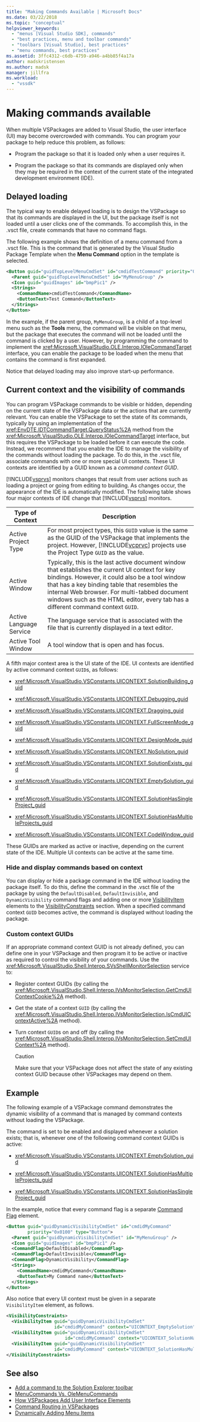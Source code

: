 ```yaml
---
title: "Making Commands Available | Microsoft Docs"
ms.date: 03/22/2018
ms.topic: "conceptual"
helpviewer_keywords:
  - "menus [Visual Studio SDK], commands"
  - "best practices, menu and toolbar commands"
  - "toolbars [Visual Studio], best practices"
  - "menu commands, best practices"
ms.assetid: 3ffc4312-c6db-4759-a946-a4bb85f4a17a
author: madskristensen
ms.author: madsk
manager: jillfra
ms.workload:
  - "vssdk"
---
```

# Making commands available

When multiple VSPackages are added to Visual Studio, the user interface (UI) may become overcrowded with commands. You can program your package to help reduce this problem, as follows:

- Program the package so that it is loaded only when a user requires it.

- Program the package so that its commands are displayed only when they may be required in the context of the current state of the integrated development environment (IDE).

## Delayed loading

The typical way to enable delayed loading is to design the VSPackage so that its commands are displayed in the UI, but the package itself is not loaded until a user clicks one of the commands. To accomplish this, in the .vsct file, create commands that have no command flags.

The following example shows the definition of a menu command from a .vsct file. This is the command that is generated by the Visual Studio Package Template when the **Menu Command** option in the template is selected.

```xml
<Button guid="guidTopLevelMenuCmdSet" id="cmdidTestCommand" priority="0x0100" type="Button">
  <Parent guid="guidTopLevelMenuCmdSet" id="MyMenuGroup" />
  <Icon guid="guidImages" id="bmpPic1" />
  <Strings>
    <CommandName>cmdidTestCommand</CommandName>
    <ButtonText>Test Command</ButtonText>
  </Strings>
</Button>
```

In the example, if the parent group, `MyMenuGroup`, is a child of a top-level menu such as the **Tools** menu, the command will be visible on that menu, but the package that executes the command will not be loaded until the command is clicked by a user. However, by programming the command to implement the <xref:Microsoft.VisualStudio.OLE.Interop.IOleCommandTarget> interface, you can enable the package to be loaded when the menu that contains the command is first expanded.

Notice that delayed loading may also improve start-up performance.

## Current context and the visibility of commands

You can program VSPackage commands to be visible or hidden, depending on the current state of the VSPackage data or the actions that are currently relevant. You can enable the VSPackage to set the state of its commands, typically by using an implementation of the <xref:EnvDTE.IDTCommandTarget.QueryStatus%2A> method from the <xref:Microsoft.VisualStudio.OLE.Interop.IOleCommandTarget> interface, but this requires the VSPackage to be loaded before it can execute the code. Instead, we recommend that you enable the IDE to manage the visibility of the commands without loading the package. To do this, in the .vsct file, associate commands with one or more special UI contexts. These UI contexts are identified by a GUID known as a *command context GUID*.

[!INCLUDE[vsprvs](../../code-quality/includes/vsprvs_md.md)] monitors changes that result from user actions such as loading a project or going from editing to building. As changes occur, the appearance of the IDE is automatically modified. The following table shows four major contexts of IDE change that [!INCLUDE[vsprvs](../../code-quality/includes/vsprvs_md.md)] monitors.

| Type of Context | Description |
|-------------------------| - |
| Active Project Type | For most project types, this `GUID` value is the same as the GUID of the VSPackage that implements the project. However, [!INCLUDE[vcprvc](../../code-quality/includes/vcprvc_md.md)] projects use the Project Type `GUID` as the value. |
| Active Window | Typically, this is the last active document window that establishes the current UI context for key bindings. However, it could also be a tool window that has a key binding table that resembles the internal Web browser. For multi-tabbed document windows such as the HTML editor, every tab has a different command context `GUID`. |
| Active Language Service | The language service that is associated with the file that is currently displayed in a text editor. |
| Active Tool Window | A tool window that is open and has focus. |

A fifth major context area is the UI state of the IDE. UI contexts are identified by active command context `GUID`s, as follows:

- <xref:Microsoft.VisualStudio.VSConstants.UICONTEXT.SolutionBuilding_guid>

- <xref:Microsoft.VisualStudio.VSConstants.UICONTEXT.Debugging_guid>

- <xref:Microsoft.VisualStudio.VSConstants.UICONTEXT.Dragging_guid>

- <xref:Microsoft.VisualStudio.VSConstants.UICONTEXT.FullScreenMode_guid>

- <xref:Microsoft.VisualStudio.VSConstants.UICONTEXT.DesignMode_guid>

- <xref:Microsoft.VisualStudio.VSConstants.UICONTEXT.NoSolution_guid>

- <xref:Microsoft.VisualStudio.VSConstants.UICONTEXT.SolutionExists_guid>

- <xref:Microsoft.VisualStudio.VSConstants.UICONTEXT.EmptySolution_guid>

- <xref:Microsoft.VisualStudio.VSConstants.UICONTEXT.SolutionHasSingleProject_guid>

- <xref:Microsoft.VisualStudio.VSConstants.UICONTEXT.SolutionHasMultipleProjects_guid>

- <xref:Microsoft.VisualStudio.VSConstants.UICONTEXT.CodeWindow_guid>

These GUIDs are marked as active or inactive, depending on the current state of the IDE. Multiple UI contexts can be active at the same time.

### Hide and display commands based on context

You can display or hide a package command in the IDE without loading the package itself. To do this, define the command in the .vsct file of the package by using the `DefaultDisabled`, `DefaultInvisible`, and `DynamicVisibility` command flags and adding one or more [VisibilityItem](../../extensibility/visibilityitem-element.md) elements to the [VisibilityConstraints](../../extensibility/visibilityconstraints-element.md) section. When a specified command context `GUID` becomes active, the command is displayed without loading the package.

### Custom context GUIDs

If an appropriate command context GUID is not already defined, you can define one in your VSPackage and then program it to be active or inactive as required to control the visibility of your commands. Use the <xref:Microsoft.VisualStudio.Shell.Interop.SVsShellMonitorSelection> service to:

- Register context GUIDs (by calling the <xref:Microsoft.VisualStudio.Shell.Interop.IVsMonitorSelection.GetCmdUIContextCookie%2A> method).

- Get the state of a context `GUID` (by calling the <xref:Microsoft.VisualStudio.Shell.Interop.IVsMonitorSelection.IsCmdUIContextActive%2A> method).

- Turn context `GUID`s on and off (by calling the <xref:Microsoft.VisualStudio.Shell.Interop.IVsMonitorSelection.SetCmdUIContext%2A> method).

    > [!CAUTION]
    > Make sure that your VSPackage does not affect the state of any existing context GUID because other VSPackages may depend on them.

## Example

The following example of a VSPackage command demonstrates the dynamic visibility of a command that is managed by command contexts without loading the VSPackage.

The command is set to be enabled and displayed whenever a solution exists; that is, whenever one of the following command context GUIDs is active:

- <xref:Microsoft.VisualStudio.VSConstants.UICONTEXT.EmptySolution_guid>

- <xref:Microsoft.VisualStudio.VSConstants.UICONTEXT.SolutionHasMultipleProjects_guid>

- <xref:Microsoft.VisualStudio.VSConstants.UICONTEXT.SolutionHasSingleProject_guid>

In the example, notice that every command flag is a separate [Command Flag](../../extensibility/command-flag-element.md) element.

```xml
<Button guid="guidDynamicVisibilityCmdSet" id="cmdidMyCommand"
        priority="0x0100" type="Button">
  <Parent guid="guidDynamicVisibilityCmdSet" id="MyMenuGroup" />
  <Icon guid="guidImages" id="bmpPic1" />
  <CommandFlag>DefaultDisabled</CommandFlag>
  <CommandFlag>DefaultInvisible</CommandFlag>
  <CommandFlag>DynamicVisibility</CommandFlag>
  <Strings>
    <CommandName>cmdidMyCommand</CommandName>
    <ButtonText>My Command name</ButtonText>
  </Strings>
</Button>
```

Also notice that every UI context must be given in a separate `VisibilityItem` element, as follows.

```xml
<VisibilityConstraints>
  <VisibilityItem guid="guidDynamicVisibilityCmdSet"
                  id="cmdidMyCommand" context="UICONTEXT_EmptySolution" />
  <VisibilityItem guid="guidDynamicVisibilityCmdSet"
                      id="cmdidMyCommand" context="UICONTEXT_SolutionHasSingleProject" />
  <VisibilityItem guid="guidDynamicVisibilityCmdSet"
                  id="cmdidMyCommand" context="UICONTEXT_SolutionHasMultipleProjects" />
</VisibilityConstraints>
```

## See also

- [Add a command to the Solution Explorer toolbar](../../extensibility/adding-a-command-to-the-solution-explorer-toolbar.md)
- [MenuCommands Vs. OleMenuCommands](../../extensibility/menucommands-vs-olemenucommands.md)
- [How VSPackages Add User Interface Elements](../../extensibility/internals/how-vspackages-add-user-interface-elements.md)
- [Command Routing in VSPackages](../../extensibility/internals/command-routing-in-vspackages.md)
- [Dynamically Adding Menu Items](../../extensibility/dynamically-adding-menu-items.md)
